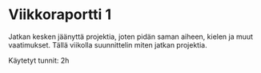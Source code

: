 # Viikkoraportti 1

Jatkan kesken jäänyttä projektia, joten pidän saman aiheen, kielen ja muut vaatimukset. Tällä viikolla suunnittelin miten jatkan projektia.

Käytetyt tunnit: 2h
